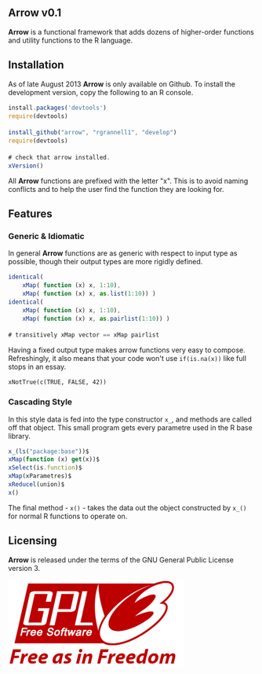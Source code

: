 Arrow v0.1
-----------------------------------

**Arrow** is a functional framework that adds dozens of higher-order functions 
and utility functions to the R language. 

## Installation

As of late August 2013 **Arrow** is only available on Github. To install the development version, copy the
following to an R console.

```javascript
install.packages('devtools')
require(devtools)

install_github("arrow", "rgrannell1", "develop")
require(devtools)

# check that arrow installed.
xVersion()
```
All **Arrow** functions are prefixed with the letter "x". This is to avoid naming conflicts and to 
help the user find the function they are looking for.

## Features



### Generic & Idiomatic

In general **Arrow** functions are as generic with respect to input type as possible,
though their output types are more rigidly defined.

```javascript
identical(
    xMap( function (x) x, 1:10),
    xMap( function (x) x, as.list(1:10)) )
identical(
    xMap( function (x) x, 1:10),
    xMap( function (x) x, as.pairlist(1:10)) )

# transitively xMap vector == xMap pairlist
```
Having a fixed output type makes arrow functions very easy to compose.
Refreshingly, it also means that your code won't use ```if(is.na(x))``` like
full stops in an essay.

```
xNotTrue(c(TRUE, FALSE, 42))
```

### Cascading Style

In this style data is fed into the type constructor ```x_```, and methods are called off that object. 
This small program gets every parametre used in the R base library.

```javascript
x_(ls("package:base"))$  
xMap(function (x) get(x))$
xSelect(is.function)$
xMap(xParametres)$
xReducel(union)$
x()
```
The final method - ```x()``` - takes the data out the object constructed by ```x_()``` 
for normal R functions to operate on.

## Licensing

**Arrow** is released under the terms of the GNU General Public License version 3. 

<img src="gpl3.png" height = "180"> </img>
